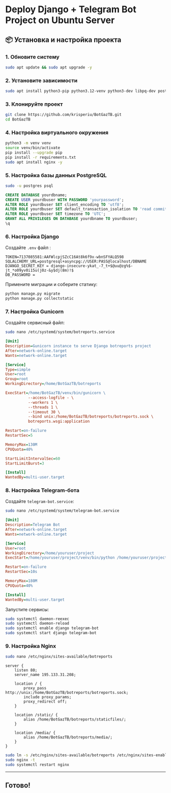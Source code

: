 
# Deploy Django + Telegram Bot Project on Ubuntu Server

## 📦 Установка и настройка проекта

### 1. Обновите систему
```bash
sudo apt update && sudo apt upgrade -y
```

### 2. Установите зависимости
```bash
sudo apt install python3-pip python3.12-venv python3-dev libpq-dev postgresql postgresql-contrib nginx git -y
```

### 3. Клонируйте проект
```bash
git clone https://github.com/krisperiu/BotGazTB.git
cd BotGazTB
```

### 4. Настройка виртуального окружения
```bash
python3 -m venv venv
source venv/bin/activate
pip install --upgrade pip
pip install -r requirements.txt
sudo apt install nginx -y
```

### 5. Настройка базы данных PostgreSQL
```bash
sudo -u postgres psql
```

```sql
CREATE DATABASE yourdbname;
CREATE USER yourdbuser WITH PASSWORD 'yourpassword';
ALTER ROLE yourdbuser SET client_encoding TO 'utf8';
ALTER ROLE yourdbuser SET default_transaction_isolation TO 'read committed';
ALTER ROLE yourdbuser SET timezone TO 'UTC';
GRANT ALL PRIVILEGES ON DATABASE yourdbname TO yourdbuser;
\q
```

### 6. Настройка Django
Создайте `.env` файл :
```env
TOKEN=7137085581:AAFWlcpjSZcC16At8k6f9x-wbnSFYALQ598
SQLALCHEMY_URL=postgresql+asyncpg://USER:PASS@localhost/DBNAME
DJANGO_SECRET_KEY = django-insecure-ykat_-7_t+$@uu@zg%$-jt_*o09yv0i15u(j0z-&y$dj(8m)!$
DB_PASSWORD = 
```

Примените миграции и соберите статику:
```bash
python manage.py migrate
python manage.py collectstatic
```

### 7. Настройка Gunicorn
Создайте сервисный файл:
```bash
sudo nano /etc/systemd/system/botreports.service
```

```ini
[Unit]
Description=Gunicorn instance to serve Django botreports project
After=network-online.target
Wants=network-online.target

[Service]
Type=simple
User=root
Group=root
WorkingDirectory=/home/BotGazTB/botreports

ExecStart=/home/BotGazTB/venv/bin/gunicorn \
          --access-logfile - \
          --workers 1 \
          --threads 1 \
          --timeout 30 \
          --bind unix:/home/BotGazTB/botreports/botreports.sock \
          botreports.wsgi:application

Restart=on-failure
RestartSec=5

MemoryMax=130M
CPUQuota=40%

StartLimitIntervalSec=60
StartLimitBurst=3

[Install]
WantedBy=multi-user.target
```

### 8. Настройка Telegram-бота
Создайте `telegram-bot.service`:
```bash
sudo nano /etc/systemd/system/telegram-bot.service
```

```ini
[Unit]
Description=Telegram Bot
After=network-online.target
Wants=network-online.target

[Service]
User=root
WorkingDirectory=/home/youruser/project
ExecStart=/home/youruser/project/venv/bin/python /home/youruser/project/run.py

Restart=on-failure
RestartSec=10s

MemoryMax=180M
CPUQuota=40%

[Install]
WantedBy=multi-user.target
```

Запустите сервисы:
```bash
sudo systemctl daemon-reexec
sudo systemctl daemon-reload
sudo systemctl enable django telegram-bot
sudo systemctl start django telegram-bot
```

### 9. Настройка Nginx
```bash
sudo nano /etc/nginx/sites-available/botreports   
```

```nginx
server {
    listen 80;
    server_name 195.133.31.208;

    location / {
        proxy_pass http://unix:/home/BotGazTB/botreports/botreports.sock;
        include proxy_params;
        proxy_redirect off;
    }

    location /static/ {
        alias /home/BotGazTB/botreports/staticfiles/;
    }

    location /media/ {
        alias /home/BotGazTB/botreports/media/;
    }
}
```

```bash
sudo ln -s /etc/nginx/sites-available/botreports /etc/nginx/sites-enabled
sudo nginx -t
sudo systemctl restart nginx
```

---

##  Готово!